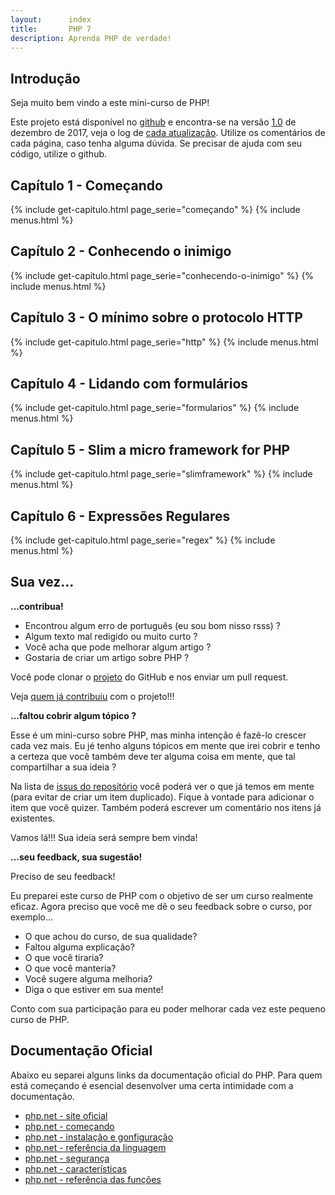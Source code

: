 ```yaml
---
layout:      index
title:       PHP 7
description: Aprenda PHP de verdade!
---
```


## Introdução

Seja muito bem vindo a este mini-curso de PHP!

Este projeto está disponível no [github](https://github.com/devfuria/php) e encontra-se na versão
[1.0](https://github.com/devfuria/php/releases) de dezembro de 2017, veja o log de
[cada atualização](https://github.com/devfuria/php/commits/master).
Utilize os comentários de cada página, caso tenha alguma dúvida. Se precisar de ajuda com seu código, utilize o github.

## Capítulo 1 - Começando

{% include get-capitulo.html page_serie="começando" %}
{% include menus.html %}

## Capítulo 2 - Conhecendo o inimigo

{% include get-capitulo.html page_serie="conhecendo-o-inimigo" %}
{% include menus.html %}


## Capítulo 3 - O mínimo sobre o protocolo HTTP

{% include get-capitulo.html page_serie="http" %}
{% include menus.html %}

## Capítulo 4 - Lidando com formulários

{% include get-capitulo.html page_serie="formularios" %}
{% include menus.html %}

## Capítulo 5 - Slim a micro framework for PHP

{% include get-capitulo.html page_serie="slimframework" %}
{% include menus.html %}

## Capítulo 6 - Expressões Regulares

{% include get-capitulo.html page_serie="regex" %}
{% include menus.html %}



## Sua vez...

__...contribua!__

- Encontrou algum erro de português (eu sou bom nisso rsss) ?
- Algum texto mal redigido ou muito curto ?
- Você acha que pode melhorar algum artigo ?
- Gostaria de criar um artigo sobre PHP ?

Você pode clonar o [projeto](https://github.com/devfuria/php/) do GitHub e nos enviar um pull request.

Veja [quem já contribuiu](https://github.com/devfuria/devfuria.com.br/graphs/contributors) com o projeto!!!


__...faltou cobrir algum tópico ?__

Esse é um mini-curso sobre PHP, mas minha intenção é fazê-lo crescer cada vez mais. Eu jé tenho alguns tópicos em mente
que irei cobrir e tenho a certeza que você também deve ter alguma coisa em mente, que tal compartilhar a sua ideia ?

Na lista de [issus do repositório](https://github.com/devfuria/php/issues) você poderá ver o que já temos em mente
(para evitar de criar um item duplicado). Fique à vontade para adicionar o item que você quizer. Também poderá escrever
um comentário nos itens já existentes.

Vamos lá!!! Sua ideia será sempre bem vinda!

__...seu feedback, sua sugestão!__

Preciso de seu feedback!

Eu preparei este curso de PHP com o objetivo de ser um curso realmente eficaz. Agora preciso que você me dê o seu
feedback sobre o curso, por exemplo...

- O que achou do curso, de sua qualidade?
- Faltou alguma explicação?
- O que você tiraria?
- O que você manteria?
- Você sugere alguma melhoria?
- Diga o que estiver em sua mente!

Conto com sua participação para eu poder melhorar cada vez este pequeno curso de PHP.



## Documentação Oficial

Abaixo eu separei alguns links da documentação oficial do PHP. Para quem está começando é esencial desenvolver uma certa
intimidade com a documentação.

- [php.net - site oficial](http://php.net/)
- [php.net - começando](http://php.net/manual/pt_BR/getting-started.php)
- [php.net - instalação e gonfiguração](http://php.net/manual/pt_BR/install.php)
- [php.net - referência da linguagem](http://php.net/manual/pt_BR/langref.php)
- [php.net - segurança](http://php.net/manual/pt_BR/security.php)
- [php.net - características](http://php.net/manual/pt_BR/features.php)
- [php.net - referência das funções](http://php.net/manual/pt_BR/funcref.php)



